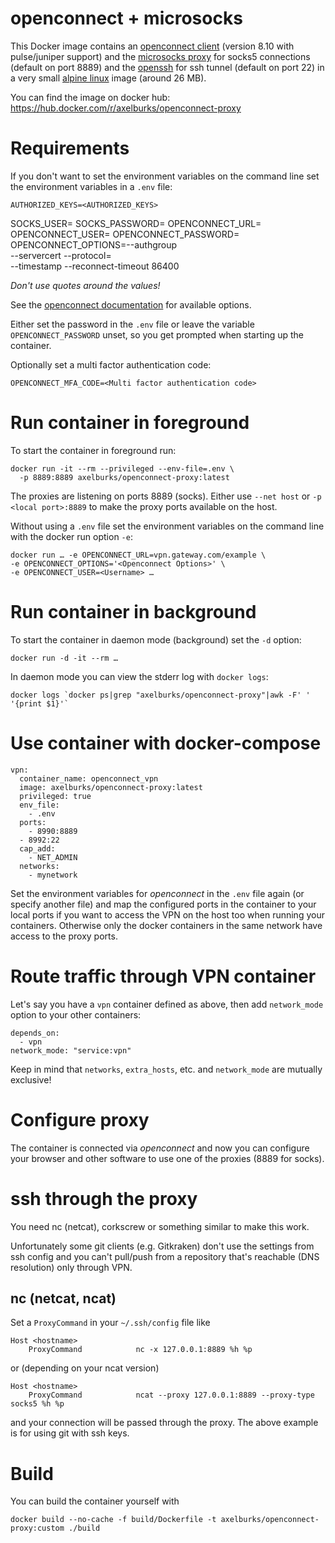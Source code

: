 # openconnect + microsocks

This Docker image contains an [openconnect client](http://www.infradead.org/openconnect/) (version 8.10 with pulse/juniper support) and the [microsocks proxy](https://github.com/rofl0r/microsocks) for socks5 connections (default on port 8889) and the [openssh](https://www.openssh.com/) for ssh tunnel (default on port 22) in a very small [alpine linux](https://www.alpinelinux.org/) image (around 26 MB).

You can find the image on docker hub:
https://hub.docker.com/r/axelburks/openconnect-proxy

# Requirements

If you don't want to set the environment variables on the command line
set the environment variables in a `.env` file:

	AUTHORIZED_KEYS=<AUTHORIZED_KEYS>
  SOCKS_USER=<Username>
  SOCKS_PASSWORD=<Password>
  OPENCONNECT_URL=<Gateway URL>
	OPENCONNECT_USER=<Username>
	OPENCONNECT_PASSWORD=<Password>
	OPENCONNECT_OPTIONS=--authgroup <VPN Group> \
		--servercert <VPN Server Certificate> --protocol=<Protocol> \
		--timestamp --reconnect-timeout 86400

_Don't use quotes around the values!_

See the [openconnect documentation](https://www.infradead.org/openconnect/manual.html) for available options. 

Either set the password in the `.env` file or leave the variable `OPENCONNECT_PASSWORD` unset, so you get prompted when starting up the container.

Optionally set a multi factor authentication code:

	OPENCONNECT_MFA_CODE=<Multi factor authentication code>

# Run container in foreground

To start the container in foreground run:

	docker run -it --rm --privileged --env-file=.env \
	  -p 8889:8889 axelburks/openconnect-proxy:latest

The proxies are listening on ports 8889 (socks). Either use `--net host` or `-p <local port>:8889` to make the proxy ports available on the host.

Without using a `.env` file set the environment variables on the command line with the docker run option `-e`:

	docker run … -e OPENCONNECT_URL=vpn.gateway.com/example \
	-e OPENCONNECT_OPTIONS='<Openconnect Options>' \
	-e OPENCONNECT_USER=<Username> …

# Run container in background

To start the container in daemon mode (background) set the `-d` option:

	docker run -d -it --rm …

In daemon mode you can view the stderr log with `docker logs`:

	docker logs `docker ps|grep "axelburks/openconnect-proxy"|awk -F' ' '{print $1}'`

# Use container with docker-compose

	vpn:
	  container_name: openconnect_vpn
	  image: axelburks/openconnect-proxy:latest
	  privileged: true
	  env_file:
	    - .env
	  ports:
	    - 8990:8889
      - 8992:22
	  cap_add:
	    - NET_ADMIN
	  networks:
	    - mynetwork


Set the environment variables for _openconnect_ in the `.env` file again (or specify another file) and 
map the configured ports in the container to your local ports if you want to access the VPN 
on the host too when running your containers. Otherwise only the docker containers in the same
network have access to the proxy ports.

# Route traffic through VPN container

Let's say you have a `vpn` container defined as above, then add `network_mode` option to your other containers:

	depends_on:
	  - vpn
	network_mode: "service:vpn"

Keep in mind that `networks`, `extra_hosts`, etc. and `network_mode` are mutually exclusive!

# Configure proxy

The container is connected via _openconnect_ and now you can configure your browser
and other software to use one of the proxies (8889 for socks).

# ssh through the proxy

You need nc (netcat), corkscrew or something similar to make this work.

Unfortunately some git clients (e.g. Gitkraken) don't use the settings from ssh config
and you can't pull/push from a repository that's reachable (DNS resolution) only through VPN.

## nc (netcat, ncat)

Set a `ProxyCommand` in your `~/.ssh/config` file like

	Host <hostname>
		ProxyCommand            nc -x 127.0.0.1:8889 %h %p

or (depending on your ncat version)

	Host <hostname>
		ProxyCommand            ncat --proxy 127.0.0.1:8889 --proxy-type socks5 %h %p

and your connection will be passed through the proxy.
The above example is for using git with ssh keys.

# Build

You can build the container yourself with

	docker build --no-cache -f build/Dockerfile -t axelburks/openconnect-proxy:custom ./build

